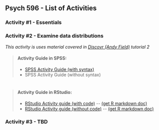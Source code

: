 ## Psych 596 - List of Activities

### Activity #1 - Essentials

### Activity #2 - Examine data distributions  
*This activity is uses material covered in [Discovr (Andy Field)](https://www.discovr.rocks/discovr/) tutorial 2*  

> #### Activity Guide in SPSS:
> - [SPSS Activity Guide (with syntax)](examine-read/spss/examine-read-instructions-w-syntax.md)
> - SPSS Activity Guide (without syntax)

#
> #### 	Activity Guide in RStudio:
> - [RStudio Activity guide (with code)](examine-read/r_docs/examine-read-instructions-w-code.html) -- [(get R markdown doc)](examine-read/r_docs/examine-read-instructions-w-code.Rmd)  
> - [RStudio Activity guide (without code)](examine-read/r_docs/examine-read-instructions-nocode.html) -- [(get R markdown doc)](examine-read/r_docs/examine-read-instructions-nocode.Rmd)  

### Activity #3 - TBD
    
  
